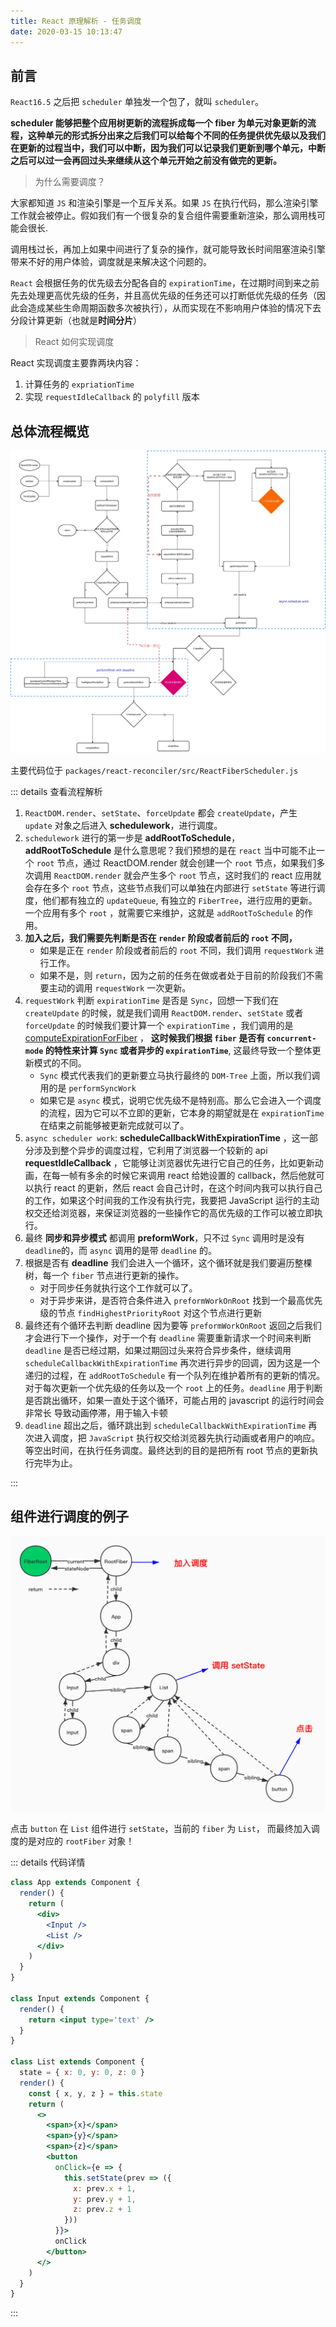 ```yaml
---
title: React 原理解析 - 任务调度
date: 2020-03-15 10:13:47
---
```


## 前言

`React16.5` 之后把 `scheduler` 单独发一个包了，就叫 `scheduler`。

**scheduler 能够把整个应用树更新的流程拆成每一个 fiber 为单元对象更新的流程，这种单元的形式拆分出来之后我们可以给每个不同的任务提供优先级以及我们在更新的过程当中，我们可以中断，因为我们可以记录我们更新到哪个单元，中断之后可以过一会再回过头来继续从这个单元开始之前没有做完的更新。**

> 为什么需要调度？

大家都知道 `JS` 和渲染引擎是一个互斥关系。如果 `JS` 在执行代码，那么渲染引擎工作就会被停止。假如我们有一个很复杂的复合组件需要重新渲染，那么调用栈可能会很长.

调用栈过长，再加上如果中间进行了复杂的操作，就可能导致长时间阻塞渲染引擎带来不好的用户体验，调度就是来解决这个问题的。

`React` 会根据任务的优先级去分配各自的 `expirationTime`，在过期时间到来之前先去处理更高优先级的任务，并且高优先级的任务还可以打断低优先级的任务（因此会造成某些生命周期函数多次被执行），从而实现在不影响用户体验的情况下去分段计算更新（也就是**时间分片**）

> React 如何实现调度

React 实现调度主要靠两块内容：

1. 计算任务的 `expriationTime`
2. 实现 `requestIdleCallback` 的 `polyfill` 版本

## 总体流程概览

![](../../../assets/react/scheduler-fiber-scheduler.png)

主要代码位于 `packages/react-reconciler/src/ReactFiberScheduler.js`

::: details 查看流程解析

1. `ReactDOM.render`、`setState`、`forceUpdate` 都会 `createUpdate`，产生 `update` 对象之后进入 **schedulework**，进行调度。
2. `schedulework` 进行的第一步是 **addRootToSchedule**，**addRootToSchedule** 是什么意思呢？我们预想的是在 `react` 当中可能不止一个 `root` 节点，通过 ReactDOM.render 就会创建一个 `root` 节点，如果我们多次调用 `ReactDOM.render` 就会产生多个 `root` 节点，这时我们的 react 应用就会存在多个 `root` 节点，这些节点我们可以单独在内部进行 `setState` 等进行调度，他们都有独立的 `updateQueue`, 有独立的 `FiberTree`，进行应用的更新。一个应用有多个 `root` ，就需要它来维护，这就是 `addRootToSchedule` 的作用。
3. **加入之后，我们需要先判断是否在 `render` 阶段或者前后的 `root` 不同，**
   - 如果是正在 `render` 阶段或者前后的 `root` 不同，我们调用 `requestWork` 进行工作。
   - 如果不是，则 `return`，因为之前的任务在做或者处于目前的阶段我们不需要主动的调用 `requestWork` 一次更新。
4. `requestWork` 判断 `expirationTime` 是否是 `Sync`，回想一下我们在 `createUpdate` 的时候，就是我们调用 `ReactDOM.render`、`setState` 或者 `forceUpdate` 的时候我们要计算一个 `expirationTime` ，我们调用的是 [computeExpirationForFiber](./expirationTime.md#expirationtime) ， **这时候我们根据 `fiber` 是否有 `concurrent-mode` 的特性来计算 `Sync` 或者异步的 `expirationTime`**, 这最终导致一个整体更新模式的不同。
   - `Sync` 模式代表我们的更新要立马执行最终的 `DOM-Tree` 上面，所以我们调用的是 `performSyncWork`
   - 如果它是 `async` 模式，说明它优先级不是特别高。那么它会进入一个调度的流程，因为它可以不立即的更新，它本身的期望就是在 `expirationTime` 在结束之前能够被更新完成就可以了。
5. `async scheduler work`: **scheduleCallbackWithExpirationTime** ，这一部分涉及到整个异步的调度过程，它利用了浏览器一个较新的 api **requestIdleCallback** ，它能够让浏览器优先进行它自己的任务，比如更新动画，在每一帧有多余的时候它来调用 react 给她设置的 callback，然后他就可以执行 react 的更新，然后 react 会自己计时，在这个时间内我可以执行自己的工作，如果这个时间我的工作没有执行完，我要把 JavaScript 运行的主动权交还给浏览器，来保证浏览器的一些操作它的高优先级的工作可以被立即执行。
6. 最终 **同步和异步模式** 都调用 **preformWork**，只不过 `Sync` 调用时是没有 `deadline`的，而 `async` 调用的是带 `deadline` 的。
7. 根据是否有 **deadline** 我们会进入一个循环，这个循环就是我们要遍历整棵树，每一个 `fiber` 节点进行更新的操作。
   - 对于同步任务就执行这个工作就可以了。
   - 对于异步来讲，是否符合条件进入 `preformWorkOnRoot` 找到一个最高优先级的节点 `findHighestPriorityRoot` 对这个节点进行更新
8. 最终还有个循环去判断 deadline 因为要等 `preformWorkOnRoot` 返回之后我们才会进行下一个操作，对于一个有 `deadline` 需要重新请求一个时间来判断 `deadline` 是否已经过期，如果过期回过头来符合异步条件，继续调用 `scheduleCallbackWithExpirationTime` 再次进行异步的回调，因为这是一个递归的过程，在 `addRootToSchedule` 有一个队列在维护着所有的更新的情况。对于每次更新一个优先级的任务以及一个 `root` 上的任务。`deadline` 用于判断是否跳出循环，如果一直处于这个循环，可能占用的 javascript 的运行时间会非常长 导致动画停滞，用于输入卡顿
9. `deadline` 超出之后，循环跳出到 `scheduleCallbackWithExpirationTime` 再次进入调度，把 `JavaScript` 执行权交给浏览器先执行动画或者用户的响应。等空出时间，在执行任务调度。最终达到的目的是把所有 root 节点的更新执行完毕为止。

:::

## 组件进行调度的例子

![](../../../assets/react/demo.jpg)

点击 `button` 在 `List` 组件进行 `setState`，当前的 `fiber` 为 `List`， 而最终加入调度的是对应的 `rootFiber` 对象！

::: details 代码详情

```jsx
class App extends Component {
  render() {
    return (
      <div>
        <Input />
        <List />
      </div>
    )
  }
}

class Input extends Component {
  render() {
    return <input type='text' />
  }
}

class List extends Component {
  state = { x: 0, y: 0, z: 0 }
  render() {
    const { x, y, z } = this.state
    return (
      <>
        <span>{x}</span>
        <span>{y}</span>
        <span>{z}</span>
        <button
          onClick={e => {
            this.setState(prev => ({
              x: prev.x + 1,
              y: prev.y + 1,
              z: prev.z + 1
            }))
          }}>
          onClick
        </button>
      </>
    )
  }
}
```

:::
